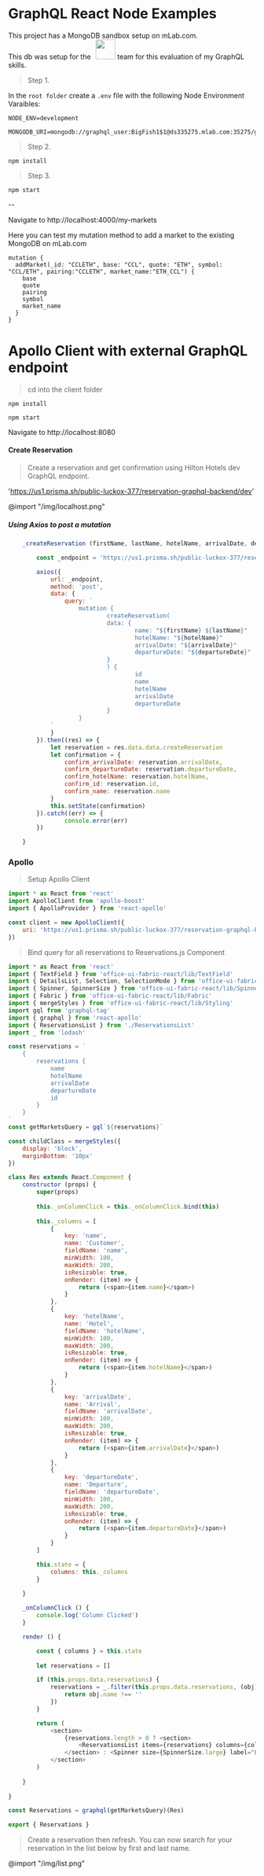 # GraphQL React Node Examples
This project has a MongoDB sandbox setup on mLab.com.  
This db was setup for the <img src="/img/pwc_logo.png" width="40" style="padding-left: 6px; margin-bottom: -3px;"> team for this evaluation of my GraphQL skills.

> Step 1.

In the `root folder` create a `.env` file with the following Node Environment Varaibles:
```bash{.env-code}
NODE_ENV=development

MONGODB_URI=mongodb://graphql_user:BigFish1$1@ds335275.mlab.com:35275/graphql
```
> Step 2.
```bash{.env-code}
npm install
```
> Step 3.
```bash{.env-code}
npm start
```
--

Navigate to http://localhost:4000/my-markets

Here you can test my mutation method to add a market to the existing MongoDB on mLab.com

```graphql{.white-code}
mutation {
  addMarket(_id: "CCLETH", base: "CCL", quote: "ETH", symbol: "CCL/ETH", pairing:"CCLETH", market_name:"ETH_CCL") {
    base
    quote
    pairing
    symbol
    market_name
  }
}
```

# Apollo Client with external GraphQL endpoint

> cd into the client folder 
```bash{.env-code}
npm install
```
```bash{.env-code}
npm start
```
Navigate to http://localhost:8080

#### Create Reservation

> Create a reservation and get confirmation using Hilton Hotels dev GraphQL endpoint.

'https://us1.prisma.sh/public-luckox-377/reservation-graphql-backend/dev'

@import "/img/localhost.png"

##### Using Axios to post a mutation
```javascript
	_createReservation (firstName, lastName, hotelName, arrivalDate, departureDate) {

		const _endpoint = 'https://us1.prisma.sh/public-luckox-377/reservation-graphql-backend/dev'

		axios({
			url: _endpoint,
			method: 'post',
			data: {
				query: `
					mutation {
							createReservation(
							data: {
									name: "${firstName} ${lastName}"
									hotelName: "${hotelName}"
									arrivalDate: "${arrivalDate}"
									departureDate: "${departureDate}"
							}
							) {
									id
									name
									hotelName
									arrivalDate
									departureDate
							}
					}
			`
			}
		}).then((res) => {
			let reservation = res.data.data.createReservation
			let confirmation = {
				confirm_arrivalDate: reservation.arrivalDate,
				confirm_departureDate: reservation.departureDate,
				confirm_hotelName: reservation.hotelName,
				confirm_id: reservation.id,
				confirm_name: reservation.name
			}
			this.setState(confirmation)
		}).catch((err) => {
				console.error(err)
		})

	}
```

### Apollo

> Setup Apollo Client

```javascript
import * as React from 'react'
import ApolloClient from 'apollo-boost'
import { ApolloProvider } from 'react-apollo'

const client = new ApolloClient({
	uri: 'https://us1.prisma.sh/public-luckox-377/reservation-graphql-backend/dev',
})
```
> Bind query for all reservations to Reservations.js Component
```javascript
import * as React from 'react'
import { TextField } from 'office-ui-fabric-react/lib/TextField'
import { DetailsList, Selection, SelectionMode } from 'office-ui-fabric-react/lib/DetailsList'
import { Spinner, SpinnerSize } from 'office-ui-fabric-react/lib/Spinner'
import { Fabric } from 'office-ui-fabric-react/lib/Fabric'
import { mergeStyles } from 'office-ui-fabric-react/lib/Styling'
import gql from 'graphql-tag'
import { graphql } from 'react-apollo'
import { ReservationsList } from './ReservationsList'
import _ from 'lodash'

const reservations = `
	{
		reservations {
			name
			hotelName
			arrivalDate
			departureDate
			id
		}
	}
`
const getMarketsQuery = gql`${reservations}`

const childClass = mergeStyles({
	display: 'block',
	marginBottom: '10px'
})

class Res extends React.Component {
	constructor (props) {
		super(props)
                
        this._onColumnClick = this._onColumnClick.bind(this)
		
		this._columns = [
			{
				key: 'name',
				name: 'Customer',
				fieldName: 'name',
				minWidth: 100,
				maxWidth: 200,
				isResizable: true,
				onRender: (item) => {
					return (<span>{item.name}</span>)
				}
			},
			{
				key: 'hotelName',
				name: 'Hotel',
				fieldName: 'hotelName',
				minWidth: 100,
				maxWidth: 200,
				isResizable: true,
				onRender: (item) => {
					return (<span>{item.hotelName}</span>)
				}
			},
			{
				key: 'arrivalDate',
				name: 'Arrival',
				fieldName: 'arrivalDate',
				minWidth: 100,
				maxWidth: 200,
				isResizable: true,
				onRender: (item) => {
					return (<span>{item.arrivalDate}</span>)
				}
			},
			{
				key: 'departureDate',
				name: 'Departure',
				fieldName: 'departureDate',
				minWidth: 100,
				maxWidth: 200,
				isResizable: true,
				onRender: (item) => {
					return (<span>{item.departureDate}</span>)
				}
			}
		]

		this.state = {
			columns: this._columns
		}

    }
    
    _onColumnClick () {
        console.log('Column Clicked')
    }

	render () {

		const { columns } = this.state
		
		let reservations = []

		if (this.props.data.reservations) {
			reservations = _.filter(this.props.data.reservations, (obj) => {
				return obj.name !== ''
			})
		}

		return (
			<section>
				{reservations.length > 0 ? <section>
					<ReservationsList items={reservations} columns={columns} />
				</section> : <Spinner size={SpinnerSize.large} label="Loading all reservations.." ariaLive="assertive" labelPosition="right" />}
			</section>
        )
        
    }
    
}

const Reservations = graphql(getMarketsQuery)(Res)

export { Reservations } 

```

> Create a reservation then refresh. You can now search for your reservation in the list below by first and last name.

@import "/img/list.png"